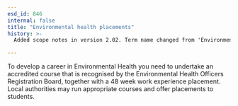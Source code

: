 ```yaml
---
esd_id: 846
internal: false
title: "Environmental health placements"
history: >-
  Added scope notes in version 2.02. Term name changed from 'Environmental health training' to 'Jobs - careers in environmental health - placements' in version 3.00. name changed to 'Environmental health placements' in version 4.00.

---
```


To develop a career in Environmental Health you need to undertake an accredited course that is recognised by the Environmental Health Officers Registration Board, together with a 48 week work experience placement.  Local authorities may run appropriate courses and offer placements to students.

